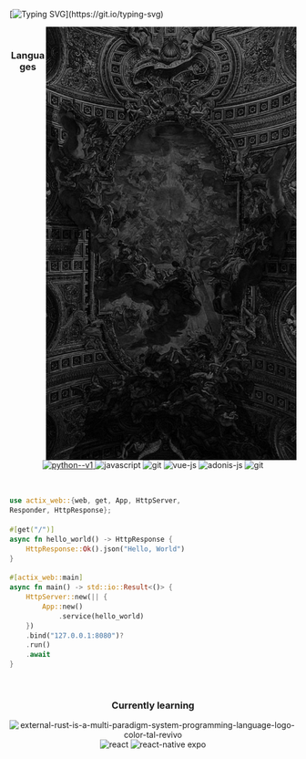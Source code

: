 [![Typing SVG](https://readme-typing-svg.demolab.com?font=Fira+Code&pause=1000&width=435&lines=I'm+Wilovy%2C+full+stack+developer.;Rust+enjoyer.)](https://git.io/typing-svg)

<img src="./assets/images/b2.png" alt="banner" align="right" width="440px">
<br>
<h3 align=center>Languages</h3>
<p align=center>
<a href="https://www.freecodecamp.org/certification/Wilovy09/scientific-computing-with-python-v7" target="_blank">
<img width="48" height="48" src="https://img.icons8.com/color/48/python--v1.png" alt="python--v1"/>
</a>
<img width="42" src="https://img.icons8.com/ios-filled/384/498fe1/typescript.png" alt="javascript"/>
<img width="42" src="https://img.icons8.com/ios-filled/384/F34C27/git.png" alt="git"/>
<img width="48" height="48" src="https://img.icons8.com/color/48/vue-js.png" alt="vue-js"/>
<img width="48" height="48" src="https://img.icons8.com/color/48/adonis-js.png" alt="adonis-js"/>
<img width="42" src="https://img.icons8.com/ios-filled/384/498fe1/golang.png" alt="git"/>
</p>
<br/>

```rust
use actix_web::{web, get, App, HttpServer, 
Responder, HttpResponse};

#[get("/")]
async fn hello_world() -> HttpResponse {
    HttpResponse::Ok().json("Hello, World")
}

#[actix_web::main]
async fn main() -> std::io::Result<()> {
    HttpServer::new(|| {
        App::new()
            .service(hello_world)
    })
    .bind("127.0.0.1:8080")?
    .run()
    .await
}

```

<br/>
<h3 align=center>Currently learning</h3>
<div align=center>
<img width="48" height="48" src="https://img.icons8.com/?size=100&id=U41Than0pWOW&format=png&color=EF4823" alt="external-rust-is-a-multi-paradigm-system-programming-language-logo-color-tal-revivo"/>
<img width="48" height="48" src="https://img.icons8.com/?size=100&id=viH7JJy51bHj&format=png&color=58C4DC" alt="react"/>
<img width="48" height="48" src="https://img.icons8.com/?size=100&id=7ImWFDcPfSlz&format=png&color=FFFFFF" alt="react-native expo"/>
</div>
